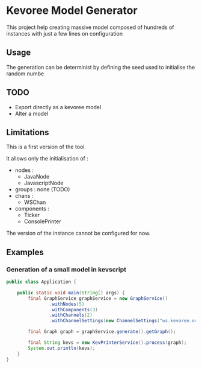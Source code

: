 # Kevoree Model Generator
This project help creating massive model composed of hundreds of instances with just a few lines on configuration

## Usage
The generation can be determinist by defining the seed used to initialise the random numbe

## TODO

  * Export directly as a kevoree model
  * Alter a model

## Limitations
This is a first version of the tool.

It allows only the initialisation of :
 * nodes :
   * JavaNode
   * JavascriptNode
 * groups : none (TODO)
 * chans :
   * WSChan
 * components :
   * Ticker
   * ConsolePrinter


The version of the instance cannot be configured for now.

## Examples
### Generation of a small model in kevscript
```java
public class Application {

    public static void main(String[] args) {
        final GraphService graphService = new GraphService()
                .withNodes(5)
                .withComponents(3)
                .withChannels(2)
                .withChannelSettings(new ChannelSettings("ws.kevoree.org", "small_model", 80));

        final Graph graph = graphService.generate().getGraph();

        final String kevs = new KevPrinterService().process(graph);
        System.out.println(kevs);
    }
}
```